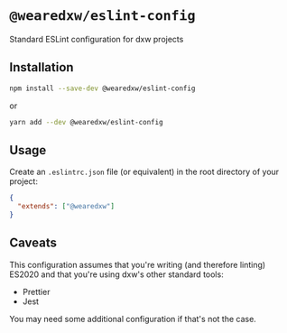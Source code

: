 # `@wearedxw/eslint-config`

Standard ESLint configuration for dxw projects

## Installation

```sh
npm install --save-dev @wearedxw/eslint-config
```

or

```sh
yarn add --dev @wearedxw/eslint-config
```

## Usage

Create an `.eslintrc.json` file (or equivalent) in the root directory of your
project:

```json
{
  "extends": ["@wearedxw"]
}
```

## Caveats

This configuration assumes that you're writing (and therefore linting) ES2020
and that you're using dxw's other standard tools:

- Prettier
- Jest

You may need some additional configuration if that's not the case.
